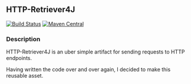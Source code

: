 ## HTTP-Retriever4J

[![Build Status](https://travis-ci.com/cbm64chris/http-retriever4j.svg?branch=main)](https://travis-ci.com/cbm64chris/http-retriever4j)
[![Maven Central](https://maven-badges.herokuapp.com/maven-central/com.fluffyluffs/http-retriever4j/badge.svg)](https://maven-badges.herokuapp.com/maven-central/com.fluffyluffs/http-retriever4j/)

### Description
HTTP-Retriever4J is an uber simple artifact for sending requests to HTTP endpoints.

Having written the code over and over again, I decided to make this reusable asset.